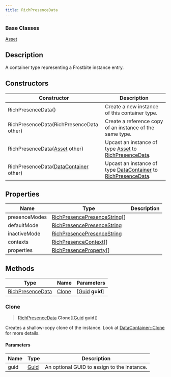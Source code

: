 ```yaml
---
title: RichPresenceData
---
```

### Base Classes

[Asset](Asset)

## Description

A container type representing a Frostbite instance entry.

## Constructors

| Constructor                                                                 | Description                                                                                                             |
| --------------------------------------------------------------------------- | ----------------------------------------------------------------------------------------------------------------------- |
| RichPresenceData()                                                          | Create a new instance of this container type.                                                                           |
| RichPresenceData(RichPresenceData other)                                    | Create a reference copy of an instance of the same type.                                                                |
| RichPresenceData([Asset](Asset) other)                                      | Upcast an instance of type [Asset](Asset) to [RichPresenceData](RichPresenceData).                                      |
| RichPresenceData([DataContainer](/vext/ref/shared/class/datacontainer) other) | Upcast an instance of type [DataContainer](/vext/ref/shared/class/datacontainer) to [RichPresenceData](RichPresenceData). |

## Properties

| Name          | Type                                                         | Description |
| ------------- | ------------------------------------------------------------ | ----------- |
| presenceModes | [RichPresencePresenceString](RichPresencePresenceString)\[\] |             |
| defaultMode   | [RichPresencePresenceString](RichPresencePresenceString)     |             |
| inactiveMode  | [RichPresencePresenceString](RichPresencePresenceString)     |             |
| contexts      | [RichPresenceContext](RichPresenceContext)\[\]               |             |
| properties    | [RichPresenceProperty](RichPresenceProperty)\[\]             |             |

## Methods

| Type                                 | Name            | Parameters                                     |
| ------------------------------------ | --------------- | ---------------------------------------------- |
| [RichPresenceData](RichPresenceData) | [Clone](#clone) | \[[Guid](/vext/ref/shared/class/guid) **guid**\] |

### Clone

> [RichPresenceData](RichPresenceData) **Clone**(\[[Guid](/vext/ref/shared/class/guid) **guid**\])

Creates a shallow-copy clone of the instance. Look at [DataContainer::Clone](/vext/ref/shared/class/datacontainer#clone) for more details.

#### Parameters

| Name | Type         | Description                                 |
| ---- | ------------ | ------------------------------------------- |
| guid | [Guid](Guid) | An optional GUID to assign to the instance. |
